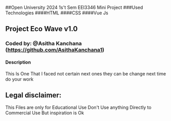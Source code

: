 ##Open University 2024 1s't Sem EEI3346 Mini Project 
###Used Technologies 
####HTML
####CSS
####Vue Js

## Project Eco Wave v1.0
### Coded by: @Asitha Kanchana (https://github.com/AsithaKanchana1)


#### Description
This Is One That I faced not certain next ones they can be change next time do your work 

## Legal disclaimer:
This Files are only for Educational Use Don't Use anything Directly to Commercial Use But inspiration is Ok 

